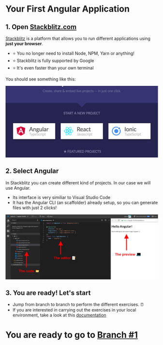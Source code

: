 # Your First Angular Application

## 1. Open [Stackblitz.com](https://stackblitz.com/)

[Stackblitz](https://stackblitz.com/) is a platform that allows you to run different applications using **just your browser**.

- ⭐️ You no longer need to install Node, NPM, Yarn or anything!
- ⭐️ Stackblitz is fully supported by Google
- ⭐️ It's even faster than your own terminal

You should see something like this:

![Stackblitz](stackblitz.png)

## 2. Select Angular

In Stackblitz you can create different kind of projects. In our case we will use Angular.

- Its interface is very similiar to Visual Studio Code
- It has the Angular CLI (an scaffolder) already setup, so you can generate files with just 2 clicks!

![explained](explained.png)

## 3. You are ready! Let's start

- Jump from branch to branch to perform the different exercises. ⏰
- If you are interested in carrying out the exercises in your local environment, take a look at this [documentation](https://angular.io/guide/quickstart)

# You are ready to go to [Branch #1](https://github.com/jdjuan/your-first-angular-application/tree/1)
